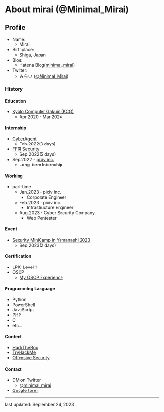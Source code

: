 # About mirai (@Minimal_Mirai)

## Profile

- Name:
  - Mirai
- Birthplace:
  - Shiga, Japan
- Blog:
  - Hatena Blog([minimal_mirai](https://minimalist2001.hatenablog.com/archive))
- Twitter:
  - みらい ([@Minimal_Mirai](https://twitter.com/minimal_mirai))


### History
#### Education

- [Kyoto Computer Gakuin (KCG)](https://www.kcg.ac.jp/departments/cs/)
  - Apr.2020 - Mar.2024

#### Internship

- [CyberAgent](https://cyberagent.snar.jp/jobboard/detail.aspx?id=voo_dGR6pkAWeAbFmoXs0A)
  - Feb.2022(3 days)
- [FFRI Security](https://engineers.ffri.jp/entry/2021/11/25/145507)
  - Sep.2022(5 days)
- Sep.2022 - [pixiv inc.](https://minimalist2001.hatenablog.com/entry/2023/02/01/123000)
  - Long-term Internship

#### Working

- part-time
  - Jan.2023 - pixiv inc.
    - Corporate Engineer
  - Feb.2023 - pixiv inc.
    - Infrastructure Engineer  
  - Aug.2023 - Cyber Security Company.  
    - Web Pentester  

#### Event

- [Security MiniCamp in Yamanashi 2023](https://www.security-camp.or.jp/minicamp/yamanashi2023.html)
  - Sep.2023(2 days)
  
#### Certification
- LPIC Level 1
- OSCP  
  - [My OSCP Experience](https://minimalist2001.hatenablog.com/entry/2023/07/31/190000)

#### Programming Language

- Python
- PowerShell
- JavaScript
- PHP
- C
- etc...

#### Content

- [HackTheBox](https://app.hackthebox.com/profile/511098)
- [TryHackMe](https://tryhackme.com/p/mirai301)
- [Offensive Security](https://portal.offensive-security.com/)

#### Contact

- DM on Twitter
  - [@minimal_mirai](https://twitter.com/minimal_mirai)
- [Google form](https://docs.google.com/forms/d/e/1FAIpQLScorN-lNm_939aS6zxz874rWihrZcUxG3efOB7tgwzCicTSrw/viewform)

-----

last updated: September 24, 2023